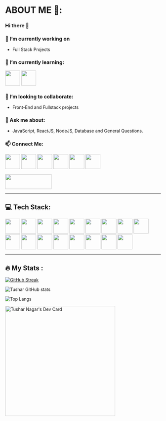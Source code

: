 # ABOUT ME 👋:

### Hi there 👋

### 🔭 I’m currently working on
- Full Stack Projects

### 🌱 I’m currently learning:
<img src="https://github.com/dheereshagrwal/colored-icons/blob/master/public/logos/nextjs/nextjs-light.svg" height="48" width="48">   <img src="https://github.com/DevFreAkeD/colored-icons/blob/master/public/icons/aws/aws.svg" height="48" width="48">
   
### 👯 I’m looking to collaborate:
- Front-End and Fullstack projects

### 💬 Ask me about:
- JavaScript, ReactJS, NodeJS, Database and General Questions.

### 📫 Connect Me:
<img src="https://github.com/dheereshagrwal/colored-icons/blob/master/public/logos/x/x-light.svg" height="48" width="48"> <img src="https://github.com/dheereshagrwal/colored-icons/blob/master/public/logos/linkedin/linkedin.svg" height="48" width="48"> <img src="https://github.com/dheereshagrwal/colored-icons/blob/master/public/logos/discord/discord.svg" height="48" width="48"> <img src="https://github.com/dheereshagrwal/colored-icons/blob/master/public/logos/leetcode/leetcode-light.png" height="48" width="48"> <img src="https://github.com/dheereshagrwal/colored-icons/blob/master/public/logos/snapchat/snapchat.svg" height="48" width="48"> <img src="https://github.com/dheereshagrwal/colored-icons/blob/master/public/logos/instagram/instagram.svg" height="48" width="48">

<img src="https://github.com/DevFreAkeD/DevFreAkeD/assets/32740788/5f1d7e3d-8a06-4df9-a088-e02daca87aaf" height="48" width="150">


<!-- 📫 How to reach me: ...
- 😄 Pronouns: ...
- ⚡ Fun fact: ...
-->
---

## 💻 Tech Stack:
<img src="https://github.com/dheereshagrwal/colored-icons/blob/master/public/logos/c/c.svg" height="48" width="48"> <img src="https://github.com/dheereshagrwal/colored-icons/blob/master/public/logos/cpp/cpp.svg" height="48" width="48"> <img src="https://github.com/DevFreAkeD/colored-icons/blob/master/public/icons/python/python.svg" height="48" width="48"> <img src="https://github.com/dheereshagrwal/colored-icons/blob/master/public/logos/html/html.svg" height="48" width="48"> <img src="https://github.com/dheereshagrwal/colored-icons/blob/master/public/logos/css/css.svg" height="48" width="48"> <img src="https://github.com/dheereshagrwal/colored-icons/blob/master/public/logos/js/js.svg" height="48" width="48"> <img src="https://github.com/dheereshagrwal/colored-icons/blob/master/public/logos/mysql/mysql.svg" height="48" width="48"> <img src="https://github.com/dheereshagrwal/colored-icons/blob/master/public/logos/mongodb/mongodb.svg" height="48" width="48"> <img src="https://github.com/dheereshagrwal/colored-icons/blob/master/public/logos/npm/npm.svg" height="48" width="48"> <img src="https://github.com/dheereshagrwal/colored-icons/blob/master/public/logos/nodejs/nodejs.svg" height="48" width="48"> <img src="https://github.com/DevFreAkeD/colored-icons/blob/master/public/icons/expressjs/expressjs.svg" height="48" width="48"> <img src="https://github.com/dheereshagrwal/colored-icons/blob/master/public/logos/reactjs/reactjs.svg" height="48" width="48"> <img src="https://github.com/DevFreAkeD/colored-icons/blob/master/public/icons/vuejs/vuejs.svg" height="48" width="48"> <img src="https://github.com/dheereshagrwal/colored-icons/blob/master/public/logos/bootstrap/bootstrap.svg" height="48" width="48"> <img src="https://github.com/dheereshagrwal/colored-icons/blob/master/public/logos/tailwind/tailwind.svg" height="48" width="48"> <img src="https://github.com/dheereshagrwal/colored-icons/blob/master/public/logos/vercel/vercel-light.svg" height="48" width="48"> <img src="https://github.com/DevFreAkeD/colored-icons/blob/master/public/icons/netlify/netlify.svg" height="48" width="48"> 


---

## :fire: My Stats :
[![GitHub Streak](https://streak-stats.demolab.com?user=DevFreAkeD&theme=github-dark)](https://git.io/streak-stats)

![Tushar GitHub stats](https://github-readme-stats.vercel.app/api?username=DevFreAkeD&show_icons=true&theme=dark)

![Top Langs](https://github-readme-stats.vercel.app/api/top-langs/?username=DevFreAkeD&layout=compact&theme=dark)

<a href="https://app.daily.dev/freaked"><img src="https://api.daily.dev/devcards/v2/D6SPjTkUrRXT4T7Avt1Db.png?type=default&r=aca" width="356" alt="Tushar Nagar's Dev Card"/></a>
